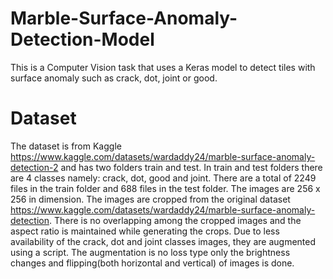 # Marble-Surface-Anomaly-Detection-Model
This is a Computer Vision task that uses a Keras model to detect tiles with surface anomaly such as crack, dot, joint or good.   
# Dataset
The dataset is from Kaggle https://www.kaggle.com/datasets/wardaddy24/marble-surface-anomaly-detection-2 and has two folders train and test. In train and test folders there are 4 classes namely: crack, dot, good and joint. There are a total of 2249 files in the train folder and 688 files in the test folder. The images are 256 x 256 in dimension. The images are cropped from the original dataset https://www.kaggle.com/datasets/wardaddy24/marble-surface-anomaly-detection. There is no overlapping among the cropped images and the aspect ratio is maintained while generating the crops. Due to less availability of the crack, dot and joint classes images, they are augmented using a script. The augmentation is no loss type only the brightness changes and flipping(both horizontal and vertical) of images is done.
